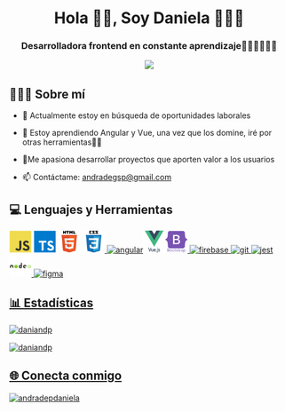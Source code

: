 <h1 align="center">Hola 👋🏻, Soy Daniela 🐱‍💻✨</h1>
<h3 align="center">Desarrolladora frontend en constante aprendizaje👩🏻‍💻🙋🏻‍♀️</h3>


<p align="center">
  <img src="https://user-images.githubusercontent.com/105577142/195970390-d397f055-203b-4c1f-926c-7aa86abb88ce.gif">
</p>


##  🙋🏻‍♀️ Sobre mí

- 🔭 Actualmente estoy en búsqueda de oportunidades laborales

- 🌱 Estoy aprendiendo Angular y Vue, una vez que los domine, iré por otras herramientas💪🏻

- 💜Me apasiona desarrollar proyectos que aporten valor a los usuarios

- 📫 Contáctame: andradegsp@gmail.com


##  💻 Lenguajes y Herramientas
<img src="https://raw.githubusercontent.com/devicons/devicon/master/icons/javascript/javascript-original.svg" alt="javascript" width="40" height="40"/> <img src="https://raw.githubusercontent.com/devicons/devicon/master/icons/typescript/typescript-original.svg" alt="typescript" width="40" height="40"/> </a> <img src="https://raw.githubusercontent.com/devicons/devicon/master/icons/html5/html5-original-wordmark.svg" alt="html5" width="40" height="40"/> </a> <a href="https://developer.mozilla.org/en-US/docs/Web/JavaScript" target="_blank" rel="noreferrer"> <img src="https://raw.githubusercontent.com/devicons/devicon/master/icons/css3/css3-original-wordmark.svg" alt="css3" width="40" height="40"/> <img src="https://angular.io/assets/images/logos/angular/angular.svg" alt="angular" width="40" height="40"/><img src="https://raw.githubusercontent.com/devicons/devicon/master/icons/vuejs/vuejs-original-wordmark.svg" alt="vuejs" width="40" height="40"/><img src="https://raw.githubusercontent.com/devicons/devicon/master/icons/bootstrap/bootstrap-plain-wordmark.svg" alt="bootstrap" width="40" height="40"/> </a> <a href="https://www.w3schools.com/css/" target="_blank" rel="noreferrer"><img src="https://www.vectorlogo.zone/logos/firebase/firebase-icon.svg" alt="firebase" width="40" height="40"/> </a> <a href="https://git-scm.com/" target="_blank" rel="noreferrer"> <img src="https://www.vectorlogo.zone/logos/git-scm/git-scm-icon.svg" alt="git" width="40" height="40"/> </a> <a href="https://www.w3.org/html/" target="_blank" rel="noreferrer"><a href="https://jestjs.io" target="_blank" rel="noreferrer"> <img src="https://www.vectorlogo.zone/logos/jestjsio/jestjsio-icon.svg" alt="jest" width="40" height="40"/> </a> <a href="https://nodejs.org" target="_blank" rel="noreferrer"> <img src="https://raw.githubusercontent.com/devicons/devicon/master/icons/nodejs/nodejs-original-wordmark.svg" alt="nodejs" width="40" height="40"/> </a> <a href="https://www.typescriptlang.org/" target="_blank" rel="noreferrer"><a href="https://www.figma.com/" target="_blank" rel="noreferrer"> <img src="https://www.vectorlogo.zone/logos/figma/figma-icon.svg" alt="figma" width="40" height="40"/> </a> <a href="https://firebase.google.com/" target="_blank" rel="noreferrer">



##  📊 Estadísticas

<p><img align="center" src="https://github-readme-stats.vercel.app/api/top-langs?username=daniandp&show_icons=true&theme=dark&locale=en&layout=compact" alt="daniandp" /</p>


<p><img align="center" src="https://github-readme-stats.vercel.app/api?username=daniandp&show_icons=true&theme=dark&locale=en" alt="daniandp" /></p>


##  🌐 Conecta conmigo


<p align="left">
<a href="https://linkedin.com/in/andradepdaniela" target="blank"><img align="center" src="https://raw.githubusercontent.com/rahuldkjain/github-profile-readme-generator/master/src/images/icons/Social/linked-in-alt.svg" alt="andradepdaniela" height="30" width="40" /></a>
</p>

